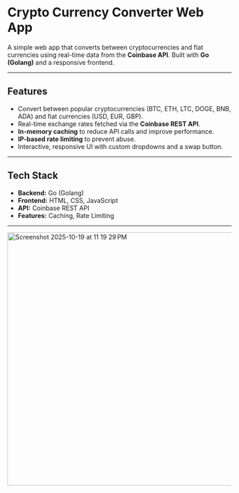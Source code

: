 # Crypto Currency Converter Web App

A simple web app that converts between cryptocurrencies and fiat currencies using real-time data from the **Coinbase API**. Built with **Go (Golang)** and a responsive frontend.

---

## Features

- Convert between popular cryptocurrencies (BTC, ETH, LTC, DOGE, BNB, ADA) and fiat currencies (USD, EUR, GBP).  
- Real-time exchange rates fetched via the **Coinbase REST API**.  
- **In-memory caching** to reduce API calls and improve performance.  
- **IP-based rate limiting** to prevent abuse.  
- Interactive, responsive UI with custom dropdowns and a swap button.

---

## Tech Stack

- **Backend:** Go (Golang)
- **Frontend:** HTML, CSS, JavaScript  
- **API:** Coinbase REST API  
- **Features:** Caching, Rate Limiting  

---
<img width="589" height="569" alt="Screenshot 2025-10-19 at 11 19 29 PM" src="https://github.com/user-attachments/assets/0a3185c3-0df8-4f1b-8a0e-d19a26eb0777" />
